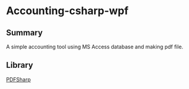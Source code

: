 # Accounting-csharp-wpf
## Summary ##
A simple accounting tool using MS Access database and making pdf file.
## Library ##
[PDFSharp](http://www.pdfsharp.com/PDFsharp)  
